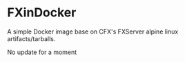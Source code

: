 # FXinDocker
A simple Docker image base on CFX's FXServer alpine linux artifacts/tarballs.

No update for a moment
